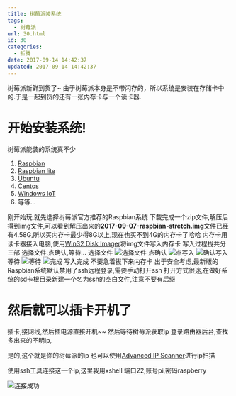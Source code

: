 ```yaml
---
title: 树莓派装系统
tags:
  - 树莓派
url: 30.html
id: 30
categories:
  - 折腾
date: 2017-09-14 14:42:37
updated: 2017-09-14 14:42:37
---
```


树莓派新鲜到货了~ 由于树莓派本身是不带闪存的，所以系统是安装在存储卡中的.于是一起到货的还有一张内存卡与一个读卡器.

开始安装系统!
=======

树莓派能装的系统真不少

1.  [Raspbian](https://www.raspberrypi.org/downloads/raspbian/)
2.  [Raspbian lite](https://www.raspberrypi.org/downloads/raspbian/)
3.  [Ubuntu](https://ubuntu-mate.org/raspberry-pi/)
4.  [Centos](http://mirror.centos.org/altarch/7/isos/armhfp/)
5.  [Windows IoT](https://developer.microsoft.com/zh-cn/windows/iot/Downloads.htm)
6.  等等...

刚开始玩,就先选择树莓派官方推荐的Raspbian系统 下载完成一个zip文件,解压后得到img文件,可以看到解压出来的**2017-09-07-raspbian-stretch.img**文件已经有4.58G,所以买内存卡最少得8G以上,现在也买不到4G的内存卡了哈哈 内存卡用读卡器接入电脑,使用[Win32 Disk Imager](https://sourceforge.net/projects/win32diskimager/)将img文件写入内存卡 写入过程拢共分三部 选择文件,点确认,等待... 选择文件
![选择文件](https://up.sowevo.com/history/59ba1f1039ced.jpg) 
点确认 
![点写入](https://up.sowevo.com/history/59ba1f1038877.jpg) ![确认写入](https://up.sowevo.com/history/59ba1e88ebfcc.jpg) 
等待
![等待](https://up.sowevo.com/history/59ba1e88da72c.jpg) 
![完成](https://up.sowevo.com/history/59ba1e88e418d.jpg) 
写入完成 不要急着拔下来内存卡 出于安全考虑,最新版的Raspbian系统默认禁用了ssh远程登录,需要手动打开ssh 打开方式很迷,在做好系统的sd卡根目录新建一个名为ssh的空白文件,注意不要有后缀

然后就可以插卡开机了
==========

插卡,接网线,然后插电源直接开机~~ 然后等待树莓派获取ip 登录路由器后台,查找多出来的不明ip,

是的,这个就是你的树莓派的ip 也可以使用[Advanced IP Scanner](http://www.advanced-ip-scanner.com/cn/)进行ip扫描

使用ssh工具连接这一个ip,这里我用xshell 端口22,账号pi,密码raspberry

 ![连接成功](https://up.sowevo.com/history/59ba24a370069.png)